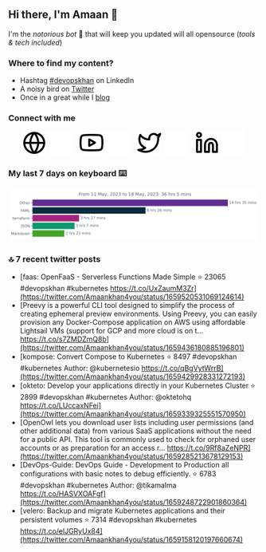 <!--- [![Hits](https://hits.seeyoufarm.com/api/count/incr/badge.svg?url=https%3A%2F%2Fgithub.com%2Fakhan4u%2Fhit-counter&count_bg=%2379C83D&title_bg=%23555555&icon=&icon_color=%23E7E7E7&title=visits&edge_flat=false)](https://hits.seeyoufarm.com) --->

## Hi there, I'm Amaan 👋

I'm the _notorious bot_ 🤣 that will keep you updated will all opensource (_tools & tech included_) 

### Where to find my content?

* Hashtag [#devopskhan](https://www.linkedin.com/feed/hashtag/devopskhan) on LinkedIn
* A noisy bird on [Twitter](https://twitter.com/Amaankhan4you)
* Once in a great while I [blog](https://linuxparrot.netlify.app) 


### Connect with me

&nbsp;&nbsp;&nbsp;&nbsp;&nbsp;&nbsp;
[![website](./.img/globe-light.svg)](https://linuxparrot.netlify.app#gh-light-mode-only)
[![website](./.img/globe-dark.svg)](https://linuxparrot.netlify.app#gh-dark-mode-only)
&nbsp;&nbsp;
[![website](./.img/youtube-light.svg)](https://youtube.com/@Akhan4u#gh-light-mode-only)
[![website](./.img/youtube-dark.svg)](https://youtube.com/@Akhan4u#gh-dark-mode-only)
&nbsp;&nbsp;
[![website](./.img/twitter-light.svg)](https://twitter.com/Amaankhan4you#gh-light-mode-only)
[![website](./.img/twitter-dark.svg)](https://twitter.com/Amaankhan4you#gh-dark-mode-only)
&nbsp;&nbsp;
[![website](./.img/linkedin-light.svg)](https://linkedin.com/in/amaan-khan-linux-ninja#gh-light-mode-only)
[![website](./.img/linkedin-dark.svg)](https://linkedin.com/in/amaan-khan-linux-ninja#gh-dark-mode-only)
&nbsp;&nbsp;

### My last 7 days on keyboard ⌨️

<img src="https://github.com/akhan4u/akhan4u/blob/main/images/stat.svg" alt="Amaan's Wakatime Activity!"/>

### 🔝 7 recent twitter posts
<!-- DEVDOJO:START -->
- [faas: OpenFaaS - Serverless Functions Made Simple
⭐️ 23065
#devopskhan #kubernetes
https://t.co/UxZaumM3Zr](https://twitter.com/Amaankhan4you/status/1659520531069124614)
- [Preevy is a powerful CLI tool designed to simplify the process of creating ephemeral preview environments. Using Preevy, you can easily provision any Docker-Compose application on AWS using affordable Lightsail VMs &lpar;support for GCP and more cloud is on t… https://t.co/s7ZMDZmQ8b](https://twitter.com/Amaankhan4you/status/1659436180885196801)
- [kompose: Convert Compose to Kubernetes
⭐️ 8497
#devopskhan #kubernetes
Author: @kubernetesio
https://t.co/qBgVytWrrB](https://twitter.com/Amaankhan4you/status/1659429928331272193)
- [okteto: Develop your applications directly in your Kubernetes Cluster
⭐️ 2899
#devopskhan #kubernetes
Author: @oktetohq
https://t.co/LUccaxNFei](https://twitter.com/Amaankhan4you/status/1659339325551570950)
- [OpenOwl lets you download user lists including user permissions &lpar;and other additional data&rpar; from various SaaS applications without the need for a public API. This tool is commonly used to check for orphaned user accounts or as preparation for an access r… https://t.co/9Rf8aZeNPR](https://twitter.com/Amaankhan4you/status/1659285213678129153)
- [DevOps-Guide:  DevOps Guide - Development to Production all configurations with basic notes to debug efficiently.
⭐️ 6783
#devopskhan #kubernetes
Author: @tikamalma
https://t.co/HASVXOAFgf](https://twitter.com/Amaankhan4you/status/1659248722901860364)
- [velero: Backup and migrate Kubernetes applications and their persistent volumes
⭐️ 7314
#devopskhan #kubernetes
https://t.co/elJGRyUx84](https://twitter.com/Amaankhan4you/status/1659158120197660674)
<!-- DEVDOJO:END -->

<!-- ![Amaan's GitHub stats](https://github-readme-stats.vercel.app/api?username=akhan4u&count_private=true&show_icons=true&hide=contribs) -->
